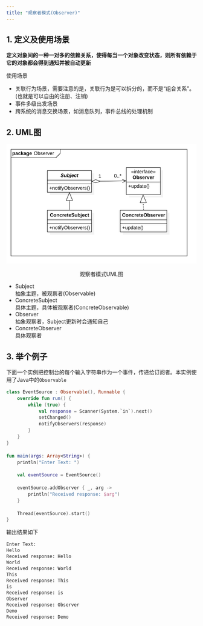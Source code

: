 ```yaml
---
title: "观察者模式(Observer)"
---
```


## 1. 定义及使用场景

**定义对象间的一种一对多的依赖关系，使得每当一个对象改变状态，则所有依赖于它的对象都会得到通知并被自动更新**

使用场景  

- 关联行为场景，需要注意的是，关联行为是可以拆分的，而不是“组合关系”。(也就是可以自由的注册、注销)
- 事件多级出发场景
- 跨系统的消息交换场景，如消息队列，事件总线的处理机制

## 2. UML图

![观察者模式UML图](/assets/images/design-pattern/observer.png)  
<center>观察者模式UML图</center>

- Subject  
  抽象主题，被观察者(Observable)
- ConcreteSubject  
  具体主题，具体被观察者(ConcreteObservable)
- Observer  
  抽象观察者，Subject更新时会通知自己
- ConcreteObserver  
  具体观察者

## 3. 举个例子
下面一个实例把控制台的每个输入字符串作为一个事件，传递给订阅者。本实例使用了Java中的`Observable`

```kotlin
class EventSource : Observable(), Runnable {
    override fun run() {
        while (true) {
            val response = Scanner(System.`in`).next()
            setChanged()
            notifyObservers(response)
        }
    }
}

fun main(args: Array<String>) {
    println("Enter Text: ")

    val eventSource = EventSource()

    eventSource.addObserver { _, arg ->
        println("Received response: $arg")
    }

    Thread(eventSource).start()
}
```

输出结果如下
```text
Enter Text:
Hello
Received response: Hello
World
Received response: World
This
Received response: This
is
Received response: is
Observer
Received response: Observer
Demo
Received response: Demo
```
